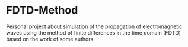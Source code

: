 # FDTD-Method
Personal project about simulation of the propagation of electromagnetic waves using the method of finite differences in the time domain (FDTD) based on the work of some authors.
